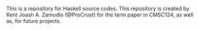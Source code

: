 This is a repository for Haskell source codes. This repository is created by Kent Joash A. Zamudio (@ProCrust) for the term paper in CMSC124, as well as, for future projects.
